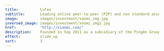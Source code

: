 ```yaml
---
title:          Lufax
subtitle:       Leading online peer-to-peer (P2P) and non standard asset (NSA) trading platform
image:          images/investment/xaomi_img.jpg
inversed_image: images/investment/xaomi_img2.jpg
href:           "http://xiaomi.com/"
description:    Founded in Sep 2011 as a subsidiary of the PingAn Group, Lufax is presently among the very largest P2P platforms in China.  Sagamore invested in Jan 2015 and expects an IPO in 2017.
effect:         slide_up
sort:           3
---
```

